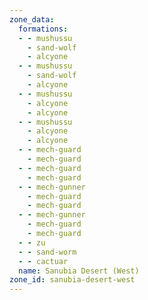 ```yaml
---
zone_data:
  formations:
  - - mushussu
    - sand-wolf
    - alcyone
  - - mushussu
    - sand-wolf
    - alcyone
  - - mushussu
    - alcyone
    - alcyone
  - - mushussu
    - alcyone
    - alcyone
  - - mech-guard
    - mech-guard
  - - mech-guard
    - mech-guard
  - - mech-gunner
    - mech-guard
    - mech-guard
  - - mech-gunner
    - mech-guard
    - mech-guard
  - - zu
  - - sand-worm
  - - cactuar
  name: Sanubia Desert (West)
zone_id: sanubia-desert-west
---
```

